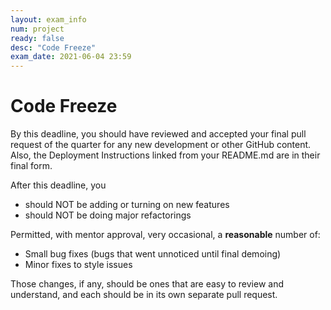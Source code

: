 ```yaml
---
layout: exam_info
num: project
ready: false
desc: "Code Freeze"
exam_date: 2021-06-04 23:59
---
```



# Code Freeze 

By this deadline, you should have reviewed and accepted your final pull request of the quarter for any new development or other GitHub content.
Also, the Deployment Instructions linked from your README.md are in their final form.  

After this deadline, you
* should NOT be adding or turning on new features
* should NOT be doing major refactorings

Permitted, with mentor approval, very occasional, a **reasonable** number of:
* Small bug fixes (bugs that went unnoticed until final demoing)
* Minor fixes to style issues

Those changes, if any, should be ones that are easy to review and understand, and each should be in its own separate pull request.


